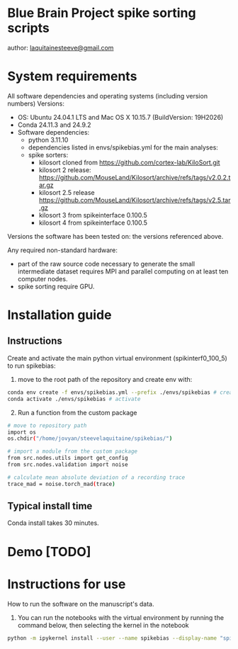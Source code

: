 # Blue Brain Project spike sorting scripts

author: laquitainesteeve@gmail.com

# System requirements

All software dependencies and operating systems (including version numbers)
Versions: 

* OS: Ubuntu 24.04.1 LTS and Mac OS X 10.15.7 (BuildVersion: 19H2026) 
* Conda 24.11.3 and 24.9.2
* Software dependencies:
  * python 3.11.10
  * dependencies listed in envs/spikebias.yml for the main analyses:
  * spike sorters:
    * kilosort cloned from https://github.com/cortex-lab/KiloSort.git
    * kilosort 2 release: https://github.com/MouseLand/Kilosort/archive/refs/tags/v2.0.2.tar.gz
    * kilosort 2.5 release https://github.com/MouseLand/Kilosort/archive/refs/tags/v2.5.tar.gz
    * kilosort 3 from spikeinterface 0.100.5
    * kilosort 4 from spikeinterface 0.100.5

Versions the software has been tested on: the versions referenced above.

Any required non-standard hardware: 
* part of the raw source code necessary to generate the small intermediate dataset requires MPI and parallel computing on at least ten computer nodes.
* spike sorting require GPU.

# Installation guide

## Instructions

Create and activate the main python virtual environment (spikinterf0_100_5) to run spikebias:

1. move to the root path of the repository and create env with: 

```bash 
conda env create -f envs/spikebias.yml --prefix ./envs/spikebias # create
conda activate ./envs/spikebias # activate
```

2. Run a function from the custom package 

```bash
# move to repository path
import os
os.chdir("/home/jovyan/steevelaquitaine/spikebias/")

# import a module from the custom package
from src.nodes.utils import get_config
from src.nodes.validation import noise

# calculate mean absolute deviation of a recording trace
trace_mad = noise.torch_mad(trace)
```

## Typical install time

Conda install takes 30 minutes.

# Demo [TODO]


# Instructions for use 

How to run the software on the manuscript's data.

1. You can run the notebooks with the virtual environment by running the command below, then selecting the kernel in the notebook

```bash
python -m ipykernel install --user --name spikebias --display-name "spikebias"
```
